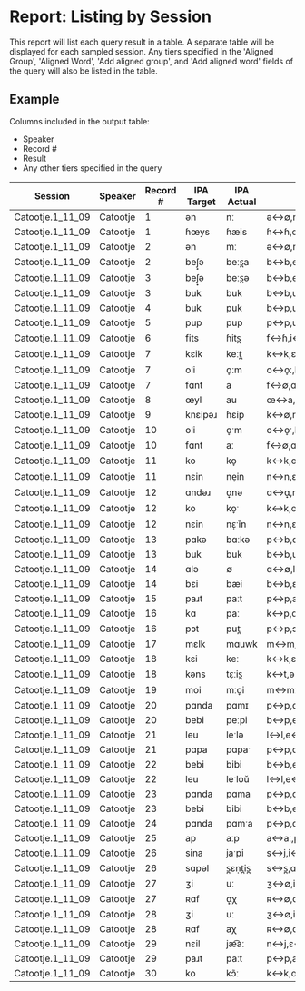 # Report: Listing by Session

This report will list each query result in a table. A separate table will be displayed for each sampled session. Any tiers specified in the 'Aligned Group', 'Aligned Word', 'Add aligned group', and 'Add aligned word' fields of the query will also be listed in the table.

## Example

Columns included in the output table:

 * Speaker
 * Record #
 * Result
 * Any other tiers specified in the query

| Session | Speaker | Record # | IPA Target | IPA Actual | Alignment |
| --- | --- | --- | --- | --- | --- |
| Catootje.1_11_09 | Catootje | 1 | ən | nː | ə↔∅,n↔nː |
| Catootje.1_11_09 | Catootje | 1 | ɦœys | ɦæis | ɦ↔ɦ,œ↔æ,y↔i,s↔s |
| Catootje.1_11_09 | Catootje | 2 | ən | mː | ə↔∅,n↔mː |
| Catootje.1_11_09 | Catootje | 2 | beʃ̟ə | beːs̪a | b↔b,e↔eː,ʃ̟↔s̪,ə↔a |
| Catootje.1_11_09 | Catootje | 3 | beʃ̟ə | beːs̪ə | b↔b,e↔eː,ʃ̟↔s̪,ə↔ə |
| Catootje.1_11_09 | Catootje | 3 | buk | buk | b↔b,u↔u,k↔k |
| Catootje.1_11_09 | Catootje | 4 | buk | puk | b↔p,u↔u,k↔k |
| Catootje.1_11_09 | Catootje | 5 | pup | pup | p↔p,u↔u,p↔p |
| Catootje.1_11_09 | Catootje | 6 | fits | ɦits̪ | f↔ɦ,i↔i,t↔t,s↔s̪ |
| Catootje.1_11_09 | Catootje | 7 | kɛik | keːt̪ | k↔k,ɛ↔∅,i↔eː,k↔t̪ |
| Catootje.1_11_09 | Catootje | 7 | oli | o̞ːm | o↔o̞ː,l↔m,i↔∅ |
| Catootje.1_11_09 | Catootje | 7 | fɑnt | a | f↔∅,ɑ↔a,n↔∅,t↔∅ |
| Catootje.1_11_09 | Catootje | 8 | œyl | au | œ↔a,y↔u,l↔∅ |
| Catootje.1_11_09 | Catootje | 9 | knɛipəɹ | ɦɛip | k↔∅,n↔ɦ,ɛ↔ɛ,i↔i,p↔p,ə↔∅,ɹ↔∅ |
| Catootje.1_11_09 | Catootje | 10 | oli | o̞ˑm | o↔o̞ˑ,l↔m,i↔∅ |
| Catootje.1_11_09 | Catootje | 10 | fɑnt | aː | f↔∅,ɑ↔aː,n↔∅,t↔∅ |
| Catootje.1_11_09 | Catootje | 11 | ko | ko̞ | k↔k,o↔o̞ |
| Catootje.1_11_09 | Catootje | 11 | nɛin | ne̞in | n↔n,ɛ↔e̞,i↔i,n↔n |
| Catootje.1_11_09 | Catootje | 12 | ɑndəɹ | ɑ̟nə | ɑ↔ɑ̟,n↔∅,d↔n,ə↔ə,ɹ↔∅ |
| Catootje.1_11_09 | Catootje | 12 | ko | ko̞ˑ | k↔k,o↔o̞ˑ |
| Catootje.1_11_09 | Catootje | 12 | nɛin | nɛ̹ˑĭn | n↔n,ɛ↔ɛ̹ˑ,i↔ĭ,n↔n |
| Catootje.1_11_09 | Catootje | 13 | pɑkə | bɑːkə | p↔b,ɑ↔ɑː,k↔k,ə↔ə |
| Catootje.1_11_09 | Catootje | 13 | buk | buk | b↔b,u↔u,k↔k |
| Catootje.1_11_09 | Catootje | 14 | ɑlə | ∅ | ɑ↔∅,l↔∅,ə↔∅ |
| Catootje.1_11_09 | Catootje | 14 | bɛi | bæi | b↔b,ɛ↔æ,i↔i |
| Catootje.1_11_09 | Catootje | 15 | paɹt | paːt | p↔p,a↔aː,ɹ↔∅,t↔t |
| Catootje.1_11_09 | Catootje | 16 | kɑ | paː | k↔p,ɑ↔aː |
| Catootje.1_11_09 | Catootje | 16 | pɔt | put̪ | p↔p,ɔ↔u,t↔t̪ |
| Catootje.1_11_09 | Catootje | 17 | mɛlk | mɑuwk | m↔m,∅↔ɑ,ɛ↔u,l↔w,k↔k |
| Catootje.1_11_09 | Catootje | 18 | kɛi | keː | k↔k,ɛ↔∅,i↔eː |
| Catootje.1_11_09 | Catootje | 18 | kəns | tɛ̝ːis̪ | k↔t,ə↔ɛ̝ː,∅↔i,n↔∅,s↔s̪ |
| Catootje.1_11_09 | Catootje | 19 | moi | mːo̞i | m↔mː,o↔o̞,i↔i |
| Catootje.1_11_09 | Catootje | 20 | pɑnda | pɑmɪ | p↔p,ɑ↔ɑ,n↔∅,d↔m,a↔ɪ |
| Catootje.1_11_09 | Catootje | 20 | bebi | peːpi | b↔p,e↔eː,b↔p,i↔i |
| Catootje.1_11_09 | Catootje | 21 | leu | leˑlə | l↔l,e↔eˑ,∅↔l,u↔ə |
| Catootje.1_11_09 | Catootje | 21 | pɑpa | pɑpaˑ | p↔p,ɑ↔ɑ,p↔p,a↔aˑ |
| Catootje.1_11_09 | Catootje | 22 | bebi | bibi | b↔b,e↔i,b↔b,i↔i |
| Catootje.1_11_09 | Catootje | 22 | leu | leˑloŭ | l↔l,e↔eˑ,∅↔l,∅↔o,u↔ŭ |
| Catootje.1_11_09 | Catootje | 23 | pɑnda | pɑma | p↔p,ɑ↔ɑ,n↔∅,d↔m,a↔a |
| Catootje.1_11_09 | Catootje | 23 | bebi | bibi | b↔b,e↔i,b↔b,i↔i |
| Catootje.1_11_09 | Catootje | 24 | pɑnda | pɑmˑa | p↔p,ɑ↔ɑ,n↔∅,d↔mˑ,a↔a |
| Catootje.1_11_09 | Catootje | 25 | ap | aːp | a↔aː,p↔p |
| Catootje.1_11_09 | Catootje | 26 | sina | jaˑpi | s↔j,i↔aˑ,n↔p,a↔i |
| Catootje.1_11_09 | Catootje | 26 | sɑpəl | s̪ɛṇt̪is̪ | s↔s̪,ɑ↔ɛ,∅↔ṇ,p↔t̪,ə↔i,l↔s̪ |
| Catootje.1_11_09 | Catootje | 27 | ʒi | uː | ʒ↔∅,i↔uː |
| Catootje.1_11_09 | Catootje | 27 | ʀɑf | ɑ̟χ | ʀ↔∅,ɑ↔ɑ̟,f↔χ |
| Catootje.1_11_09 | Catootje | 28 | ʒi | uː | ʒ↔∅,i↔uː |
| Catootje.1_11_09 | Catootje | 28 | ʀɑf | aχ | ʀ↔∅,ɑ↔a,f↔χ |
| Catootje.1_11_09 | Catootje | 29 | nɛil | jæ͡aː | n↔j,ɛ↔æ͡aː,i↔∅,l↔∅ |
| Catootje.1_11_09 | Catootje | 29 | paɹt | paːt | p↔p,a↔aː,ɹ↔∅,t↔t |
| Catootje.1_11_09 | Catootje | 30 | ko | kɔ̃ː | k↔k,o↔ɔ̃ː |
